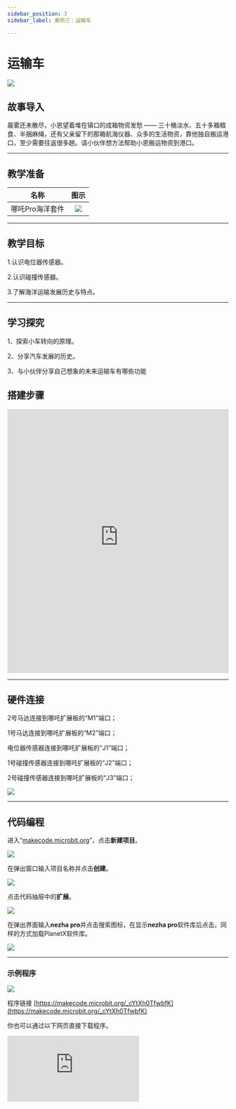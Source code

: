 ```yaml
---
sidebar_position: 3
sidebar_label: 案例三：运输车

---
```


# 运输车

![](https://wiki-media-ef.oss-cn-hongkong.aliyuncs.com/docs/microbit/building-blocks/nezha-pro-ocean-kit/tupian/nezha-pro-ocean-kit-step-03-00.png.JPG)


## 故事导入
晨雾还未散尽，小恩望着堆在镇口的成箱物资发愁 —— 三十桶淡水、五十多箱粮食、半捆麻绳，还有父亲留下的那箱航海仪器、众多的生活物资，靠他独自搬运港口，至少需要往返很多趟。请小伙伴想方法帮助小恩搬运物资到港口。

--- 

## 教学准备

|     名称     |            图示            |
| :----------: | :--------------------------: |
|   哪吒Pro海洋套件  |   ![](https://wiki-media-ef.oss-cn-hongkong.aliyuncs.com/docs/microbit/building-blocks/nezha-pro-ocean-kit/nezha-pro-ocean-kit-products-introduction-002.png.png)  |

--- 
## 教学目标 
1.认识电位器传感器。

2.认识碰撞传感器。

3.了解海洋运输发展历史与特点。

--- 

## 学习探究

1、探索小车转向的原理。

2、分享汽车发展的历史。

3、与小伙伴分享自己想象的未来运输车有哪些功能

## 搭建步骤

<embed src="https://wiki-media-ef.oss-cn-hongkong.aliyuncs.com/docs/microbit/building-blocks/nezha-pro-ocean-kit/setup-diagram/case03/nezha-pro-ocean-kit-step-03-1.png.pdf" type="application/pdf" width="100%" height="600px" />

--- 

## 硬件连接
2号马达连接到哪吒扩展板的“M1”端口；

1号马达连接到哪吒扩展板的“M2”端口；

电位器传感器连接到哪吒扩展板的“J1”端口；

1号碰撞传感器连接到哪吒扩展板的“J2”端口；

2号碰撞传感器连接到哪吒扩展板的“J3”端口；

![](https://wiki-media-ef.oss-cn-hongkong.aliyuncs.com/docs/microbit/building-blocks/nezha-pro-ocean-kit/setup-diagram/case03/nezha-pro-ocean-kit-step-03-3.png.png)

--- 
## 代码编程

进入“[makecode.microbit.org](https://makecode.microbit.org)”，点击**新建项目**。

![](https://wiki-media-ef.oss-cn-hongkong.aliyuncs.com/docs/microbit/building-blocks/microbit-space-science-kit/images/microbit-space-science-kit-case01-07.png)

在弹出窗口输入项目名称并点击**创建**。

![](https://wiki-media-ef.oss-cn-hongkong.aliyuncs.com/docs/microbit/building-blocks/microbit-space-science-kit/images/microbit-space-science-kit-case01-11.png)

点击代码抽屉中的**扩展**。

![](https://wiki-media-ef.oss-cn-hongkong.aliyuncs.com/docs/microbit/building-blocks/microbit-space-science-kit/images/microbit-space-science-kit-case01-09.png)

在弹出界面输入**nezha pro**并点击搜索图标，在显示**nezha pro**软件库后点击。同样的方式加载PlanetX软件库。

![](https://wiki-media-ef.oss-cn-hongkong.aliyuncs.com/docs/microbit/building-blocks/microbit-space-science-kit/images/microbit-space-science-kit-case01-10.png)

---
### 示例程序

![](https://wiki-media-ef.oss-cn-hongkong.aliyuncs.com/docs/microbit/building-blocks/nezha-pro-ocean-kit/setup-diagram/case03/nezha-pro-ocean-kit-step-03-2.png.png)

程序链接
[https://makecode.microbit.org/_cYtXh0TfwbfK](https://makecode.microbit.org/_cYtXh0TfwbfK)

你也可以通过以下网页直接下载程序。

<div
    style={{
        position: 'relative',
        paddingBottom: '60%',
        overflow: 'hidden',
    }}
>
    <iframe
        src="https://makecode.microbit.org/_cYtXh0TfwbfK"
        frameborder="0"
        sandbox="allow-popups allow-forms allow-scripts allow-same-origin"
        style={{
            position: 'absolute',
            width: '100%',
            height: '100%',
        }}
    />
</div>

---
### 下载程序

使用 USB 线连接 PC 和 micro:bit V2。

![](https://wiki-media-ef.oss-cn-hongkong.aliyuncs.com/docs/microbit/building-blocks/microbit-space-science-kit/images/microbit-space-science-kit-manual03.gif)

连接成功后，电脑上会识别出一个名为 MICROBIT 的盘符。

![](https://wiki-media-ef.oss-cn-hongkong.aliyuncs.com/docs/microbit/building-blocks/microbit-space-science-kit/images/microbit-space-science-kit-manual06.png)

点击左下角的![](https://wiki-media-ef.oss-cn-hongkong.aliyuncs.com/docs/microbit/building-blocks/microbit-space-science-kit/images/microbit-space-science-kit-manual07.png)，选择**Connect Device**。

![](https://wiki-media-ef.oss-cn-hongkong.aliyuncs.com/docs/microbit/building-blocks/microbit-space-science-kit/images/microbit-space-science-kit-manual11.png)

点击![](https://wiki-media-ef.oss-cn-hongkong.aliyuncs.com/docs/microbit/building-blocks/microbit-space-science-kit/images/microbit-space-science-kit-manual08.png)。

![](https://wiki-media-ef.oss-cn-hongkong.aliyuncs.com/docs/microbit/building-blocks/microbit-space-science-kit/images/microbit-space-science-kit-manual12.png)

点击![](https://wiki-media-ef.oss-cn-hongkong.aliyuncs.com/docs/microbit/building-blocks/microbit-space-science-kit/images/microbit-space-science-kit-manual09.png)。

![](https://wiki-media-ef.oss-cn-hongkong.aliyuncs.com/docs/microbit/building-blocks/microbit-space-science-kit/images/microbit-space-science-kit-manual13.png)

在弹出窗口选择 **BBC micro:bit CMSIS-DAP**，然后选择**连接**，至此，我们的 micro:bit 就已经连接成功。

![](https://wiki-media-ef.oss-cn-hongkong.aliyuncs.com/docs/microbit/building-blocks/microbit-space-science-kit/images/microbit-space-science-kit-manual14.png)

点击**下载程序**

![](https://wiki-media-ef.oss-cn-hongkong.aliyuncs.com/docs/microbit/building-blocks/microbit-space-science-kit/images/microbit-space-science-kit-manual10.png)

---
## 案例演示

按1号碰撞传感器，小车向前进，按2号碰撞传感器，小车向后退，通过电位传感器的控制小车速度。

![](https://wiki-media-ef.oss-cn-hongkong.aliyuncs.com/docs/microbit/building-blocks/nezha-pro-ocean-kit/GIF/nezha-pro-ocean-kit-step-03-00.png.gif)


---
### 扩展知识

###海洋运输：连接世界的蓝色动脉

#### 一、海洋运输的历史演进

**古代至中世纪（帆船时代）**

技术特征：依靠风力驱动，典型如中国明代宝船、阿拉伯三角帆船、欧洲卡拉维尔帆船。

贸易网络：丝绸之路的海上分支（印度洋 - 太平洋航线）、地中海贸易圈（罗马帝国谷物运输）。

局限：航速慢（约 5-7 节），依赖季风，航线受地理限制。

**工业革命至 20 世纪（蒸汽与机械化时代）**

技术突破：1807 年富尔顿蒸汽船问世，19 世纪铁壳船取代木质船，20 世纪集装箱化（1956 年麦克莱恩首次使用集装箱）。

影响：1900 年全球海运贸易量约 5 亿吨，二战后集装箱运输使成本降低 90%，推动全球化分工。

**21 世纪至今（智能化与绿色转型）**

现状：2023 年全球海运承担约 80% 的国际贸易量（按吨公里计算），商船队总吨位超 20 亿吨（UNCTAD 数据）。

趋势：自动化港口（如上海洋山港）、LNG 动力船舶、数字化航运管理（区块链提单）。

#### 二、海洋运输的主要方式与船舶类型
|运输方式|	船舶类型|	典型货物|	特点|
|---|---|---|---|
|集装箱运输|	集装箱船（超大型如 24,000TEU）|	工业制品、消费品	|标准化装卸，占海运贸易量 35%（按价值），航线覆盖全球主要港口。|
|散货运输|	好望角型、巴拿马型散货船|	铁矿石、煤炭、谷物|	单船载重超 20 万吨，航线集中于资源出口国（如澳大利亚 - 中国铁矿航线）。|
|油轮运输|	VLCC（超大型油轮，载重 30 万吨 +）|	原油、成品油	航线受地缘政治影响显著（如霍尔木兹海峡、马六甲海峡），需防污染设计。|
|液化气运输|	LNG/LPG 运输船|	液化天然气、石油气|	需低温或高压储存，船舶建造成本高，航线集中于中东 - 东亚、北美 - 欧洲。|
|件杂货运输|	多用途货船|	机械、车辆、建材|	适合非标准化货物，逐渐被集装箱替代，占比下降至 10% 以下。|
|特种运输、	滚装船、重吊船、冷藏船|	汽车、重型设备、生鲜食品	|滚装船可直接装卸车辆（如汽车出口），冷藏船温控精度达 ±0.5℃。|

#### 三、全球海洋运输的关键航线与枢纽

**主要国际航线**

亚欧航线：苏伊士运河航线（亚洲 - 欧洲，航程较绕好望角缩短 40%）、北极东北航道（中俄航线，夏季通航）。

跨太平洋航线：远东 - 北美西海岸（长滩、洛杉矶）、远东 - 北美东海岸（经巴拿马运河）。

大西洋航线：欧洲 - 北美（传统贸易线）、南美东海岸 - 欧洲（大豆、铁矿运输）。

**枢纽港口（2023 年吞吐量数据）**

集装箱港：上海港（4,730 万 TEU）、新加坡港（3,740 万 TEU）、宁波舟山港（3,335 万 TEU）。

散货港：澳大利亚黑德兰港（铁矿石，年吞吐量 1.8 亿吨）、巴西图巴朗港（铁矿石）。

油轮港：沙特朱拜勒港、阿联酋富查伊拉港（波斯湾原油转运枢纽）。

#### 四、海洋运输的挑战与可持续发展

**环境挑战**

碳排放：航运业占全球温室气体排放 2.8%（2023 年），国际海事组织（IMO）要求 2050 年实现净零排放。

污染风险：船舶硫排放（2020 年 IMO 限硫令，硫含量≤0.5%）、压载水导致的生物入侵（如斑马贻贝扩散）。

事故影响：原油泄漏（如 1989 年埃克森瓦尔迪兹号事故，污染阿拉斯加海域）、集装箱落水（每年约 1 万标准箱丢失）。

**地缘与安全风险**

海盗威胁：几内亚湾（2023 年发生 54 起海盗袭击）、亚丁湾（经国际护航后风险降低）。

地缘冲突：俄乌战争影响黑海谷物运输（2022 年黑海谷物协议）、红海航运受也门冲突干扰。
可持续发展实践

绿色技术：甲醇动力船（如马士基 2023 年首艘甲醇集装箱船）、氨燃料试验船、风力辅助推进（安装帆翼或风筝）。

数字化转型：区块链提单（如马士基与 IBM 合作的 TradeLens 平台）、AI 预测航线优化（降低油耗 10-15%）。

国际治理：IMO《2021 年国际航运碳强度指标（CII）》，要求船舶每年碳强度提升 2%。

#### 五、未来趋势：智能化、低碳化与区域化

**技术创新**

自动驾驶船舶（如日本 2024 年测试的无人集装箱船）、氢燃料船舶（2030 年目标）。

**区域化贸易**

近岸航运（欧洲短海运输占比提升至 30%）、区域内港口联盟（如东南亚港口网络）。

**新兴市场**

非洲沿海航运开发（如尼日利亚拉各斯港扩建）、北极航线商业化（中俄合作亚马尔液化天然气项目）。

海洋运输作为全球化的基石，正从 “效率优先” 向 “绿色智能” 转型，其发展与地缘政治、技术革新、生态保护深度交织，重塑着 21 世纪的世界经济格局。
